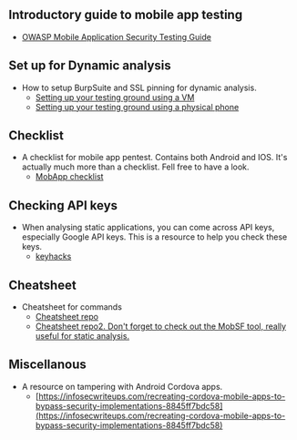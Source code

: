 ## Introductory guide to mobile app testing
* [OWASP Mobile Application Security Testing Guide](https://mobile-security.gitbook.io/mobile-security-testing-guide/)

## Set up for Dynamic analysis
* How to setup BurpSuite and SSL pinning for dynamic analysis.
    * [Setting up your testing ground using a VM](https://www.youtube.com/watch?v=xp8ufidc514)
    * [Setting up your testing ground using a physical phone](https://www.blackhillsinfosec.com/start-to-finish-configuring-an-android-phone-for-pentesting/)

## Checklist
* A checklist for mobile app pentest. Contains both Android and IOS. It's actually much more than a checklist. Fell free to have a look.
    * [MobApp checklist](https://book.hacktricks.xyz/mobile-pentesting/android-checklist)

## Checking API keys
* When analysing static applications, you can come across API keys, especially Google API keys. This is a resource to help you check these keys.
    * [keyhacks](https://github.com/streaak/keyhacks)

## Cheatsheet
* Cheatsheet for commands
    * [Cheatsheet repo](https://github.com/randorisec/MobileHackingCheatSheet)
    * [Cheatsheet repo2. Don't forget to check out the MobSF tool, really useful for static analysis.](https://github.com/tanprathan/MobileApp-Pentest-Cheatsheet)

## Miscellanous
* A resource on tampering with Android Cordova apps.
    * [https://infosecwriteups.com/recreating-cordova-mobile-apps-to-bypass-security-implementations-8845ff7bdc58](https://infosecwriteups.com/recreating-cordova-mobile-apps-to-bypass-security-implementations-8845ff7bdc58)
